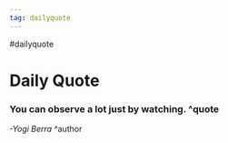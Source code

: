 ```yaml
---
tag: dailyquote
---
```


#dailyquote

# Daily Quote

### You can observe a lot just by watching. ^quote
*-Yogi Berra* ^author
